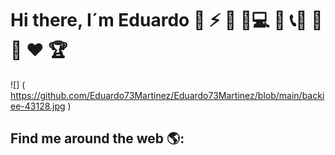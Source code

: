 # Hi there, I´m Eduardo 🐤 ⚡ 🐸 🚩💻 📱 📞🔑 🔋 💊 ♥️ 🏆
![] ( https://github.com/Eduardo73Martinez/Eduardo73Martinez/blob/main/backiee-43128.jpg )
## Find me around the web 🌎:
